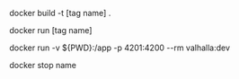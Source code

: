 docker build -t [tag name] .

docker run [tag name]

docker run -v ${PWD}:/app  -p 4201:4200 --rm valhalla:dev 

docker stop name